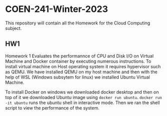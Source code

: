 # COEN-241-Winter-2023

This repository will contain all the Homework for the Cloud Computing subject.

## HW1

Homework 1 Evaluates the performannce of CPU and Disk I/O on Virtual Machine and Docker container by executing numerous instructions.
To install virtual machine on Host operating system it requires hypervisor such as QEMU. We have installed QEMU on my host machine and then with the help of WSL
(Windows subsytem for linux) we installed Ubuntu Virtual Machine.

To install Docker on windows we downloaded docker desktop and then on top of it we downloaded Ubuntu image using `docker run ubuntu`. `docker run -it ubuntu` runs the
ubuntu shell in interactive mode. Then we ran the shell script to view the performance of the system.
